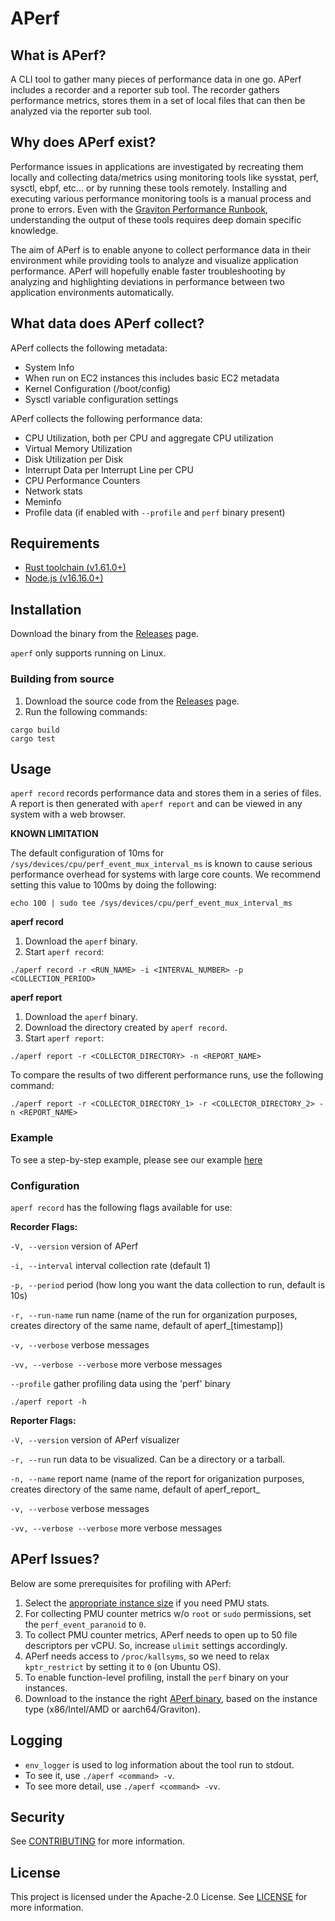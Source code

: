 # APerf
## What is APerf?
A CLI tool to gather many pieces of performance data in one go. APerf includes a recorder and a reporter sub tool. The recorder gathers performance metrics, stores them in a set of local files that can then be analyzed via the reporter sub tool.

## Why does APerf exist?
Performance issues in applications are investigated by recreating them locally and collecting data/metrics using monitoring tools like sysstat, perf, sysctl, ebpf, etc... or by running these tools remotely. Installing and executing various performance monitoring tools is a manual process and prone to errors. Even with the [Graviton Performance Runbook](https://github.com/aws/aws-graviton-getting-started/blob/main/perfrunbook/graviton_perfrunbook.md), understanding the output of these tools requires deep domain specific knowledge.

The aim of APerf is to enable anyone to collect performance data in their environment while providing tools to analyze and visualize application performance. APerf will hopefully enable faster troubleshooting by analyzing and highlighting deviations in performance between two application environments automatically. 

## What data does APerf collect?
APerf collects the following metadata:
- System Info
- When run on EC2 instances this includes basic EC2 metadata
- Kernel Configuration (/boot/config)
- Sysctl variable configuration settings

APerf collects the following performance data:
- CPU Utilization, both per CPU and aggregate CPU utilization
- Virtual Memory Utilization
- Disk Utilization per Disk
- Interrupt Data per Interrupt Line per CPU
- CPU Performance Counters
- Network stats
- Meminfo
- Profile data (if enabled with `--profile` and `perf` binary present)

## Requirements
* [Rust toolchain (v1.61.0+)](https://www.rust-lang.org/tools/install)
* [Node.js (v16.16.0+)](https://nodejs.org/en/download/)

## Installation
Download the binary from the [Releases](https://github.com/aws/APerf/releases) page.

`aperf` only supports running on Linux.

### Building from source
1. Download the source code from the [Releases](https://github.com/aws/APerf/releases) page.
2. Run the following commands:

```
cargo build
cargo test
```

## Usage
`aperf record` records performance data and stores them in a series of files. A report is then generated with `aperf report` and can be viewed in any system with a web browser.

**KNOWN LIMITATION**

The default configuration of 10ms for `/sys/devices/cpu/perf_event_mux_interval_ms` is known to cause serious performance overhead for systems with large core counts. We recommend setting this value to 100ms by doing the following:

```
echo 100 | sudo tee /sys/devices/cpu/perf_event_mux_interval_ms 
```

**aperf record**
1. Download the `aperf` binary.
2. Start `aperf record`:
```
./aperf record -r <RUN_NAME> -i <INTERVAL_NUMBER> -p <COLLECTION_PERIOD>
```

**aperf report**
1. Download the `aperf` binary.
2. Download the directory created by `aperf record`.
3. Start `aperf report`:
```
./aperf report -r <COLLECTOR_DIRECTORY> -n <REPORT_NAME>
```

To compare the results of two different performance runs, use the following command:
```
./aperf report -r <COLLECTOR_DIRECTORY_1> -r <COLLECTOR_DIRECTORY_2> -n <REPORT_NAME>
```

### Example
To see a step-by-step example, please see our example [here](./EXAMPLE.md)

### Configuration

`aperf record` has the following flags available for use:

**Recorder Flags:**

`-V, --version` version of APerf

`-i, --interval` interval collection rate (default 1)

`-p, --period` period (how long you want the data collection to run, default is 10s)

`-r, --run-name` run name (name of the run for organization purposes, creates directory of the same name, default of aperf_[timestamp])

`-v, --verbose` verbose messages

`-vv, --verbose --verbose` more verbose messages

`--profile` gather profiling data using the 'perf' binary


`./aperf report -h`

**Reporter Flags:**

`-V, --version` version of APerf visualizer

`-r, --run` run data to be visualized. Can be a directory or a tarball.

`-n, --name` report name (name of the report for origanization purposes, creates directory of the same name, default of aperf_report_<run>

`-v, --verbose` verbose messages

`-vv, --verbose --verbose` more verbose messages

## APerf Issues?
Below are some prerequisites for profiling with APerf:
1. Select the [appropriate instance size](https://github.com/aws/aws-graviton-getting-started/blob/main/perfrunbook/debug_hw_perf.md) if you need PMU stats.
2. For collecting PMU counter metrics w/o `root` or `sudo` permissions, set the `perf_event_paranoid` to `0`.
3. To collect PMU counter metrics, APerf needs to open up to 50 file descriptors per vCPU. So, increase `ulimit` settings accordingly.
4. APerf needs access to `/proc/kallsyms`, so we need to relax `kptr_restrict` by setting it to `0` (on Ubuntu OS).
5. To enable function-level profiling, install the `perf` binary on your instances.
6. Download to the instance the right [APerf binary](https://github.com/aws/aperf/releases), based on the instance type (x86/Intel/AMD or aarch64/Graviton).

## Logging
* `env_logger` is used to log information about the tool run to stdout.
* To see it, use `./aperf <command> -v`.
* To see more detail, use `./aperf <command> -vv`.

## Security

See [CONTRIBUTING](CONTRIBUTING.md#security-issue-notifications) for more information.

## License

This project is licensed under the Apache-2.0 License. See [LICENSE](LICENSE) for more information.

